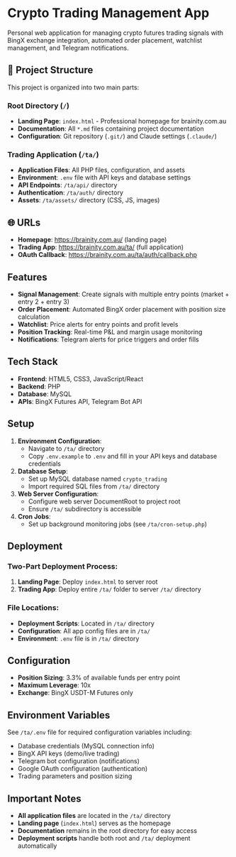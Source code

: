 # Crypto Trading Management App

Personal web application for managing crypto futures trading signals with BingX exchange integration, automated order placement, watchlist management, and Telegram notifications.

## 📁 Project Structure

This project is organized into two main parts:

### **Root Directory (`/`)**
- **Landing Page**: `index.html` - Professional homepage for brainity.com.au
- **Documentation**: All `*.md` files containing project documentation
- **Configuration**: Git repository (`.git/`) and Claude settings (`.claude/`)

### **Trading Application (`/ta/`)**
- **Application Files**: All PHP files, configuration, and assets
- **Environment**: `.env` file with API keys and database settings
- **API Endpoints**: `/ta/api/` directory
- **Authentication**: `/ta/auth/` directory
- **Assets**: `/ta/assets/` directory (CSS, JS, images)

## 🌐 URLs

- **Homepage**: https://brainity.com.au/ (landing page)
- **Trading App**: https://brainity.com.au/ta/ (full application)
- **OAuth Callback**: https://brainity.com.au/ta/auth/callback.php

## Features

- **Signal Management**: Create signals with multiple entry points (market + entry 2 + entry 3)
- **Order Placement**: Automated BingX order placement with position size calculation
- **Watchlist**: Price alerts for entry points and profit levels
- **Position Tracking**: Real-time P&L and margin usage monitoring
- **Notifications**: Telegram alerts for price triggers and order fills

## Tech Stack

- **Frontend**: HTML5, CSS3, JavaScript/React
- **Backend**: PHP
- **Database**: MySQL
- **APIs**: BingX Futures API, Telegram Bot API

## Setup

1. **Environment Configuration**: 
   - Navigate to `/ta/` directory
   - Copy `.env.example` to `.env` and fill in your API keys and database credentials
2. **Database Setup**: 
   - Set up MySQL database named `crypto_trading`
   - Import required SQL files from `/ta/` directory
3. **Web Server Configuration**: 
   - Configure web server DocumentRoot to project root
   - Ensure `/ta/` subdirectory is accessible
4. **Cron Jobs**: 
   - Set up background monitoring jobs (see `/ta/cron-setup.php`)

## Deployment

### Two-Part Deployment Process:
1. **Landing Page**: Deploy `index.html` to server root
2. **Trading App**: Deploy entire `/ta/` folder to server `/ta/` directory

### File Locations:
- **Deployment Scripts**: Located in `/ta/` directory
- **Configuration**: All app config files are in `/ta/`
- **Environment**: `.env` file is in `/ta/` directory

## Configuration

- **Position Sizing**: 3.3% of available funds per entry point
- **Maximum Leverage**: 10x
- **Exchange**: BingX USDT-M Futures only

## Environment Variables

See `/ta/.env` file for required configuration variables including:
- Database credentials (MySQL connection info)
- BingX API keys (demo/live trading)
- Telegram bot configuration (notifications)
- Google OAuth configuration (authentication)
- Trading parameters and position sizing

## Important Notes

- **All application files** are located in the `/ta/` directory
- **Landing page** (`index.html`) serves as the homepage
- **Documentation** remains in the root directory for easy access
- **Deployment scripts** handle both root and `/ta/` deployment automatically
